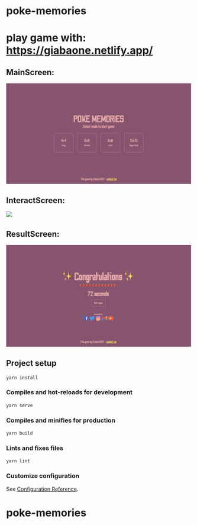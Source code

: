 # poke-memories

# play game with: https://giabaone.netlify.app/

## MainScreen:
<img width="500" src="./src/assets/images/rs/MainScreen.png">

## InteractScreen:
<img width="500"  src="./src/assets/images/rs/InteractSreen.png">

## ResultScreen:
<img width="500" src="./src/assets/images/rs/ResultScreen.png">


## Project setup
```
yarn install
```

### Compiles and hot-reloads for development
```
yarn serve
```

### Compiles and minifies for production
```
yarn build
```

### Lints and fixes files
```
yarn lint
```

### Customize configuration
See [Configuration Reference](https://cli.vuejs.org/config/).
# poke-memories

